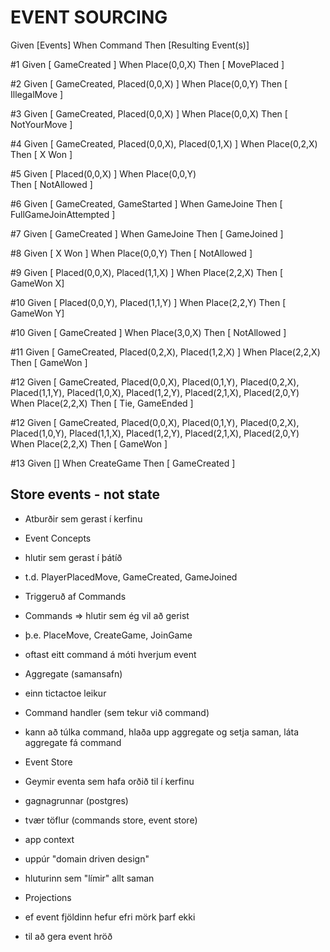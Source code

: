 # EVENT SOURCING


Given
 [Events]
When
 Command
Then
 [Resulting Event(s)]

#1
Given
 [ GameCreated ]
When
 Place(0,0,X)
Then
 [ MovePlaced ]

#2
Given
 [ GameCreated, Placed(0,0,X) ]
When
 Place(0,0,Y)
Then
 [ IllegalMove ]

#3
Given
 [ GameCreated, Placed(0,0,X) ]
When
 Place(0,0,X)
Then
 [ NotYourMove ]

#4
Given
 [ GameCreated, Placed(0,0,X), Placed(0,1,X) ]
When
 Place(0,2,X)
Then
 [ X Won ]

#5
Given
 [ Placed(0,0,X) ]
When
 Place(0,0,Y)  
Then
 [ NotAllowed ]

 #6
Given
 [ GameCreated, GameStarted ]
When
 GameJoine
Then
 [ FullGameJoinAttempted ]

 #7
Given
 [ GameCreated ]
When
 GameJoine
Then
 [ GameJoined ]

#8
Given
 [ X Won ]
When
 Place(0,0,Y)
Then
 [ NotAllowed ]

#9
Given
 [ Placed(0,0,X), Placed(1,1,X) ]
When
 Place(2,2,X)
Then
 [ GameWon X]

#10
Given
 [ Placed(0,0,Y), Placed(1,1,Y) ]
When
 Place(2,2,Y)
Then
 [ GameWon Y]

 #10
Given
 [ GameCreated ]
When
 Place(3,0,X)
Then
 [ NotAllowed ]

#11
Given
 [ GameCreated, Placed(0,2,X), Placed(1,2,X) ]
When
 Place(2,2,X)
Then
 [ GameWon ] 
    
#12
Given
 [ GameCreated, 
 Placed(0,0,X), Placed(0,1,Y), Placed(0,2,X), 
 Placed(1,1,Y), Placed(1,0,X), Placed(1,2,Y), 
 Placed(2,1,X), Placed(2,0,Y) 
When
 Place(2,2,X)
Then
 [ Tie, GameEnded ]

#12
Given
 [ GameCreated, 
 Placed(0,0,X), Placed(0,1,Y), Placed(0,2,X), 
 Placed(1,0,Y), Placed(1,1,X), Placed(1,2,Y), 
 Placed(2,1,X), Placed(2,0,Y) 
When
 Place(2,2,X)
Then
 [ GameWon ]

#13
Given
 []
When
 CreateGame
Then
 [ GameCreated ]


## Store events - not state
 - Atburðir sem gerast í kerfinu
 - Event Concepts
  - hlutir sem gerast í þátíð
  - t.d. PlayerPlacedMove, GameCreated, GameJoined

 - Triggeruð af Commands
  - Commands => hlutir sem ég vil að gerist
  - þ.e. PlaceMove, CreateGame, JoinGame
  - oftast eitt command á móti hverjum event

- Aggregate (samansafn)
 - einn tictactoe leikur
- Command handler (sem tekur við command)
 - kann að túlka command, hlaða upp aggregate og setja saman, láta aggregate fá command
- Event Store 
 - Geymir eventa sem hafa orðið til í kerfinu
 - gagnagrunnar (postgres)
 - tvær töflur (commands store, event store)
- app context
 - uppúr "domain driven design"
 - hluturinn sem "límir" allt saman

- Projections
 - ef event fjöldinn hefur efri mörk þarf ekki
 - til að gera event hröð
